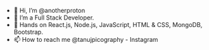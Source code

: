 - 👋 Hi, I’m @anotherproton
- 👀 I’m a Full Stack Developer.
- 🌱 Hands on React.js, Node.js, JavaScript, HTML & CSS, MongoDB, Bootstrap.
- 📫 How to reach me @tanujpicography - Instagram

<!---
anotherproton/anotherproton is a ✨ special ✨ repository because its `README.md` (this file) appears on your GitHub profile.
You can click the Preview link to take a look at your changes.
--->
